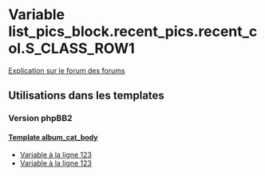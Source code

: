 # Variable list_pics_block.recent_pics.recent_col.S_CLASS_ROW1
[Explication sur le forum des forums](http://forum.forumactif.com/t294113-listing-des-variables#list_pics_block.recent_pics.recent_col.S_CLASS_ROW1)

## Utilisations dans les templates

### Version phpBB2

#### [Template album_cat_body](subsilver/album_cat_body.md)
* [Variable à la ligne 123](../subsilver/album_cat_body.tpl#L123)
* [Variable à la ligne 123](../subsilver/album_cat_body.tpl#L123)